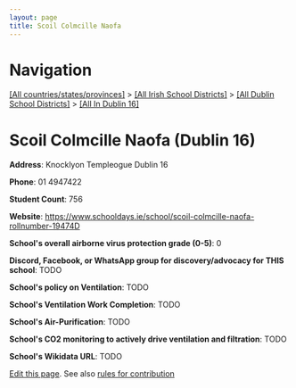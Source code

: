 ```yaml
---
layout: page
title: Scoil Colmcille Naofa
---
```

# Navigation

[[All countries/states/provinces]](../../../..) > [[All Irish School Districts]](../../..) > [[All Dublin School Districts]](../..) > [[All In Dublin 16]](..)

# Scoil Colmcille Naofa (Dublin 16)

**Address**: Knocklyon Templeogue Dublin 16

**Phone**: 01 4947422

**Student Count**: 756

**Website**: <https://www.schooldays.ie/school/scoil-colmcille-naofa-rollnumber-19474D>

**School's overall airborne virus protection grade (0-5)**: 0

**Discord, Facebook, or WhatsApp group for discovery/advocacy for THIS school**: TODO

**School's policy on Ventilation**: TODO

**School's Ventilation Work Completion**: TODO

**School's Air-Purification**: TODO

**School's CO2 monitoring to actively drive ventilation and filtration**: TODO

**School's Wikidata URL**: TODO


[Edit this page](https://github.com/ventilate-schools/Ireland/edit/main/./Dublin_16/Scoil_Colmcille_Naofa.md). See also [rules for contribution](../../../contribution-rules/)